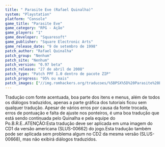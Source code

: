 ```yaml
---
title: " Parasite Eve (Rafael Quinalha)"
system: "Playstation"
platform: "Console"
game_title: "Parasite Eve"
game_category: "RPG - Ação"
game_players: "1"
game_developer: "Squaresoft"
game_publisher: "Square Electronic Arts"
game_release_date: "9 de setembro de 1998"
patch_author: "Rafael Quinalha"
patch_group: "Nenhum"
patch_site: "Nenhum"
patch_version: "0.97 beta"
patch_release: "27 de abril de 2008"
patch_type: "Patch PPF 1.0 dentro de pacote ZIP"
patch_progress: "95% ou mais"
patch_images: ["//img.romhackers.org/traducoes/%5BPSX%5D%20Parasite%20Eve%20-%20Rafael%20Quinalha%20-%201.jpg","//img.romhackers.org/traducoes/%5BPSX%5D%20Parasite%20Eve%20-%20Rafael%20Quinalha%20-%202.jpg","//img.romhackers.org/traducoes/%5BPSX%5D%20Parasite%20Eve%20-%20Rafael%20Quinalha%20-%203.jpg"]
---
```

Tradução com fonte acentuada, boa parte dos itens e menus, além de todos os diálogos traduzidos, apenas a parte gráfica dos tutoriais ficou sem qualquer tradução. Apesar de vários erros por causa da fonte trocada, erros de pontuação e falta de ajuste nos ponteiros, é uma boa tradução que está sendo continuada pelo Quinalha e pela equipe do Po.B.R.E..ATENÇÃO:Esta tradução deve ser aplicada em uma imagem do CD1 da versão americana (SLUS-00662) do jogo.Esta tradução também pode ser aplicada sem problema algum no CD2 da mesma versão (SLUS-00668), mas não exibirá diálogos traduzidos.
